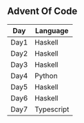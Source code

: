 ## Advent Of Code
|Day|Language|
|---|---|
|Day1| Haskell|
|Day2| Haskell|
|Day3| Haskell|
|Day4| Python|
|Day5| Haskell|
|Day6| Haskell|
|Day7| Typescript|